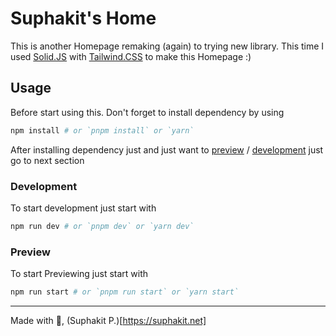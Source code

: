 # Suphakit's Home

This is another Homepage remaking (again) to trying new library.
This time I used [Solid.JS](https://www.solidjs.com/) with [Tailwind.CSS](https://tailwindcss.com/) to make this Homepage :)

## Usage

Before start using this. Don't forget to install dependency by using

```bash
npm install # or `pnpm install` or `yarn`
```

After installing dependency just and just want to [preview](#preview) / [development](#development) just go to next section

### Development

To start development just start with

```bash
npm run dev # or `pnpm dev` or `yarn dev`
```

### Preview

To start Previewing just start with

```bash
npm run start # or `pnpm run start` or `yarn start`
```

---

Made with 🤍, (Suphakit P.)[https://suphakit.net]
